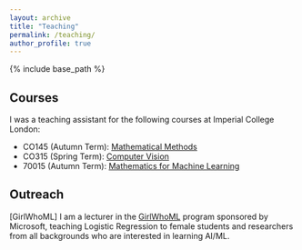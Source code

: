 ```yaml
---
layout: archive
title: "Teaching"
permalink: /teaching/
author_profile: true
---
```

{% include base_path %}

Courses
-------

I was a teaching assistant for the following courses at Imperial College London:

* CO145 (Autumn Term): [Mathematical Methods](https://www.imperial.ac.uk/computing/current-students/courses/145/)
* CO315 (Spring Term): [Computer Vision](https://www.imperial.ac.uk/computing/current-students/courses/315/)
* 70015 (Autumn Term): [Mathematics for Machine Learning ](https://www.imperial.ac.uk/computing/current-students/courses/70015/)

Outreach
-------

[GirlWhoML] I am a lecturer in the [GirlWhoML](https://girlswhoml.com/) program sponsored by Microsoft, teaching Logistic Regression to female students and researchers from all backgrounds who are interested in learning AI/ML.
